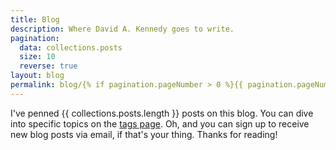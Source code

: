 ```yaml
---
title: Blog
description: Where David A. Kennedy goes to write.
pagination:
  data: collections.posts
  size: 10
  reverse: true
layout: blog
permalink: blog/{% if pagination.pageNumber > 0 %}{{ pagination.pageNumber + 1 }}/{% endif %}index.html
---
```


I've penned {{ collections.posts.length }} posts on this blog. You can dive into specific topics on the <a href="{{ '/tags/' | url }}">tags page</a>. Oh, and you can sign up to receive new blog posts via email, if that's your thing. Thanks for reading!
